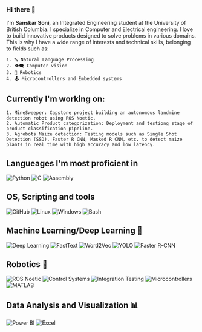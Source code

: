 ### Hi there 👋

I'm **Sanskar Soni**, an Integrated Engineering student at the University of British Columbia. I specialize in Computer and Electrical engineering. I love to build innovative products designed to solve problems in various domains. This is why I have a wide range of interests and technical skills, belonging to fields such as:

    1. 🔤 Natural Language Processing
    2. 👁️‍🗨️ Computer vision
    3. 🤖 Robotics
    4. 🕹️ Microcontrollers and Embedded systems

## Currently I'm working on:
    1. MineSweeper: Capstone project building an autonomous landmine detection robot using ROS Noetic.
    2. Automatic Product categorization: Deployment and testiong stage of product classification pipeline.
    3. Agrobots Maize detection: Testing models such as Single Shot Detection (SSD), Faster R CNN, Masked R CNN, etc. to detect maize plants in real time with high accuracy and low latency.

## Langueages I'm most proficient in
![Python](https://img.shields.io/badge/-Python-3776AB?logo=python&logoColor=white&style=flat)
![C](https://img.shields.io/badge/-C-A8B9CC?logo=c&logoColor=white&style=flat)
![Assembly](https://img.shields.io/badge/-Assembly-735cdd?style=flat)

## OS, Scripting and tools
![GitHub](https://img.shields.io/badge/-GitHub-181717?logo=github&logoColor=white&style=flat)
![Linux](https://img.shields.io/badge/Linux-FCC624?style=for-the-badge&logo=linux&logoColor=black)
![Windows](https://img.shields.io/badge/Windows-0078D6?style=for-the-badge&logo=windows&logoColor=white)
![Bash](https://img.shields.io/badge/Bash-4EAA25?style=for-the-badge&logo=gnu-bash&logoColor=white)

## Machine Learning/Deep Learning 🧠

![Deep Learning](https://img.shields.io/badge/-Deep%20Learning-566be8?style=flat)
![FastText](https://img.shields.io/badge/-FastText-07d5c0?style=flat)
![Word2Vec](https://img.shields.io/badge/-Word2Vec-brightgreen?style=flat)
![YOLO](https://img.shields.io/badge/-YOLO-yellow?style=flat)
![Faster R-CNN](https://img.shields.io/badge/-Faster%20R--CNN-9cf?style=flat)

## Robotics 🤖

![ROS Noetic](https://img.shields.io/badge/-ROS%20Noetic-22314e?style=flat)
![Control Systems](https://img.shields.io/badge/Control%20Systems-4285F4?style=for-the-badge&logo=icloud&logoColor=white)
![Integration Testing](https://img.shields.io/badge/Robotics%20Integration%20and%20Testing-00aba9?style=for-the-badge&logo=testing-library&logoColor=white)
![Microcontrollers](https://img.shields.io/badge/-Microcontrollers-004883?style=flat)
![MATLAB](https://img.shields.io/badge/MATLAB-0076A8?style=for-the-badge&logo=mathworks&logoColor=white)


## Data Analysis and Visualization 📊
![Power BI](https://img.shields.io/badge/-Power%20BI-F2C811?logo=Power-BI&logoColor=black&style=flat)
![Excel](https://img.shields.io/badge/-Excel-217346?logo=microsoft-excel&logoColor=white&style=flat)


